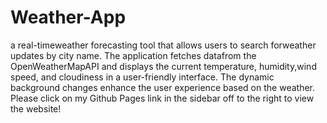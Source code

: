 # Weather-App
a real-timeweather forecasting tool that allows users to search forweather updates by city name. The application fetches datafrom the OpenWeatherMapAPI and displays the current temperature, humidity,wind speed, and cloudiness in a user-friendly interface. The dynamic background changes enhance the user experience based on the weather. Please click on my Github Pages link in the sidebar off to the right to view the website! 
